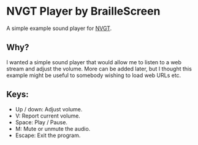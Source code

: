 # NVGT Player by BrailleScreen
A simple example sound player for [NVGT](https://nvgt.gg).

## Why?
I wanted a simple sound player that would allow me to listen to a web stream and adjust the volume. More can be added later, but I thought this example might be useful to somebody wishing to load web URLs etc.

## Keys:
* Up / down: Adjust volume.
* V: Report current volume.
* Space: Play / Pause.
* M: Mute or unmute the audio.
* Escape: Exit the program.

